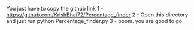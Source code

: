 You just have to copy the github link
1 - https://github.com/KrishBhai72/Percentage_finder
2 - Open this directory and just run python Percentage_finder.py
3 -  boom. you are good to go
